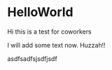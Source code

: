 # HelloWorld
Hi this is a test for coworkers

I will add some text now.  Huzzah!!

asdfsadfsjsdfjsdf
